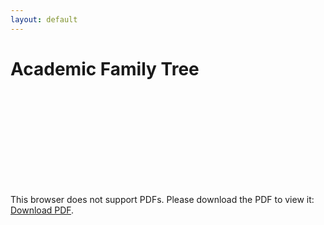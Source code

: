 ```yaml
---
layout: default
---
```


# Academic Family Tree

<object data="https://alephmembeth.github.io/files/tree.pdf" type="application/pdf" width="1000px" height="2500px">
   <embed src="https://alephmembeth.github.io/files/tree.pdf">
      <p>This browser does not support PDFs. Please download the PDF to view it: <a href="https://alephmembeth.github.io/files/tree.pdf">Download PDF</a>.</p>
   </embed>
</object>

